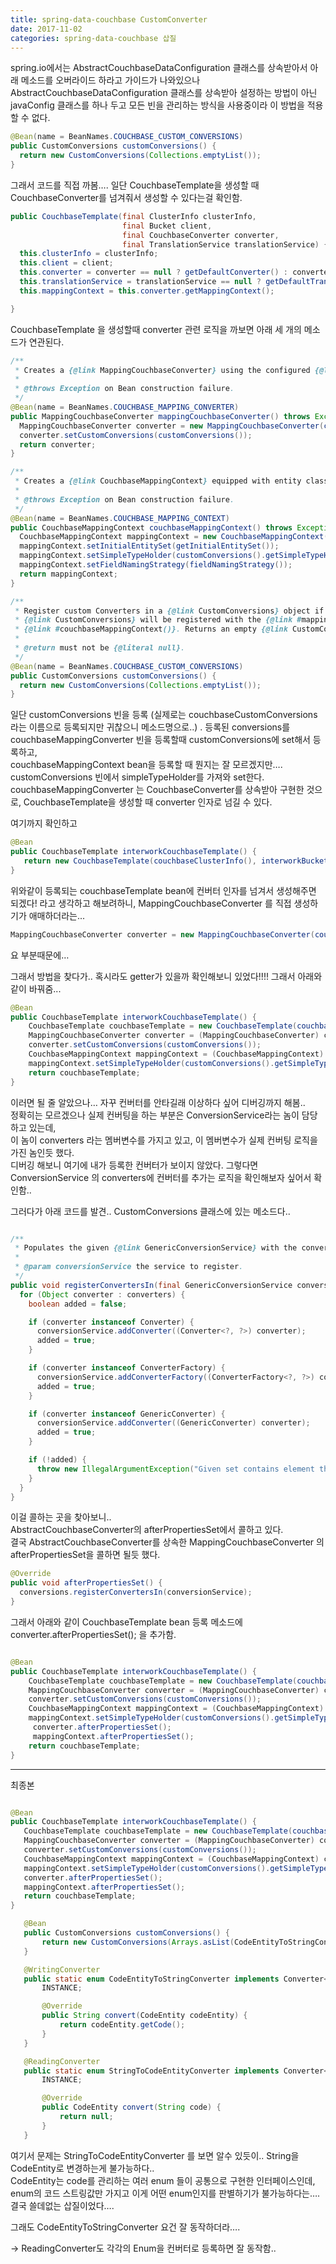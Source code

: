 ```yaml
---
title: spring-data-couchbase CustomConverter
date: 2017-11-02
categories: spring-data-couchbase 삽질
---
```


spring.io에서는 AbstractCouchbaseDataConfiguration 클래스를 상속받아서 아래 메소드를 오버라이드 하라고 가이드가 나와있으나 AbstractCouchbaseDataConfiguration 클래스를 상속받아 설정하는 방법이 아닌 javaConfig 클래스를 하나 두고 모든 빈을 관리하는 방식을 사용중이라 이 방법을 적용할 수 없다.

```java
@Bean(name = BeanNames.COUCHBASE_CUSTOM_CONVERSIONS)
public CustomConversions customConversions() {
  return new CustomConversions(Collections.emptyList());
}
```

그래서 코드를 직접 까봄…. 
일단 CouchbaseTemplate을 생성할 때 CouchbaseConverter를 넘겨줘서 생성할 수 있다는걸 확인함.


```java
public CouchbaseTemplate(final ClusterInfo clusterInfo,
                         final Bucket client,
                         final CouchbaseConverter converter,
                         final TranslationService translationService) {
  this.clusterInfo = clusterInfo;
  this.client = client;
  this.converter = converter == null ? getDefaultConverter() : converter;
  this.translationService = translationService == null ? getDefaultTranslationService() : translationService;
  this.mappingContext = this.converter.getMappingContext();

}
```

CouchbaseTemplate 을 생성할때 converter 관련 로직을 까보면 아래 세 개의 메소드가 연관된다.  

```java
/**
 * Creates a {@link MappingCouchbaseConverter} using the configured {@link #couchbaseMappingContext}.
 *
 * @throws Exception on Bean construction failure.
 */
@Bean(name = BeanNames.COUCHBASE_MAPPING_CONVERTER)
public MappingCouchbaseConverter mappingCouchbaseConverter() throws Exception {
  MappingCouchbaseConverter converter = new MappingCouchbaseConverter(couchbaseMappingContext(), typeKey());
  converter.setCustomConversions(customConversions());
  return converter;
}

/**
 * Creates a {@link CouchbaseMappingContext} equipped with entity classes scanned from the mapping base package.
 *
 * @throws Exception on Bean construction failure.
 */
@Bean(name = BeanNames.COUCHBASE_MAPPING_CONTEXT)
public CouchbaseMappingContext couchbaseMappingContext() throws Exception {
  CouchbaseMappingContext mappingContext = new CouchbaseMappingContext();
  mappingContext.setInitialEntitySet(getInitialEntitySet());
  mappingContext.setSimpleTypeHolder(customConversions().getSimpleTypeHolder());
  mappingContext.setFieldNamingStrategy(fieldNamingStrategy());
  return mappingContext;
}

/**
 * Register custom Converters in a {@link CustomConversions} object if required. These
 * {@link CustomConversions} will be registered with the {@link #mappingCouchbaseConverter()} and
 * {@link #couchbaseMappingContext()}. Returns an empty {@link CustomConversions} instance by default.
 *
 * @return must not be {@literal null}.
 */
@Bean(name = BeanNames.COUCHBASE_CUSTOM_CONVERSIONS)
public CustomConversions customConversions() {
  return new CustomConversions(Collections.emptyList());
}
```

일단 customConversions 빈을 등록 (실제로는 couchbaseCustomConversions 라는 이름으로 등록되지만 귀찮으니 메소드명으로..) .
등록된 conversions를 couchbaseMappingConverter 빈을 등록할때 customConversions에 set해서 등록하고,  
couchbaseMappingContext bean을 등록할 때 뭔지는 잘 모르겠지만…. customConversions 빈에서 simpleTypeHolder를 가져와 set한다.  
couchbaseMappingConverter 는 CouchbaseConverter를 상속받아 구현한 것으로, CouchbaseTemplate을 생성할 때 converter 인자로 넘길 수 있다.

여기까지 확인하고 
```java
@Bean
public CouchbaseTemplate interworkCouchbaseTemplate() {
   return new CouchbaseTemplate(couchbaseClusterInfo(), interworkBucket());
}
```

위와같이 등록되는 couchbaseTemplate bean에 컨버터 인자를 넘겨서 생성해주면 되겠다! 라고 생각하고 해보려하니, MappingCouchbaseConverter 를 직접 생성하기가 애매하더라는...  
```java
MappingCouchbaseConverter converter = new MappingCouchbaseConverter(couchbaseMappingContext(), typeKey()); // couchbaseMappingContext(), typeKey()
```
요 부분때문에…  

그래서 방법을 찾다가.. 혹시라도 getter가 있을까 확인해보니 있었다!!!! 그래서 아래와 같이 바꿔줌...

```java
@Bean
public CouchbaseTemplate interworkCouchbaseTemplate() {
    CouchbaseTemplate couchbaseTemplate = new CouchbaseTemplate(couchbaseClusterInfo(), interworkBucket());
    MappingCouchbaseConverter converter = (MappingCouchbaseConverter) couchbaseTemplate.getConverter();
    converter.setCustomConversions(customConversions());
    CouchbaseMappingContext mappingContext = (CouchbaseMappingContext) converter.getMappingContext();
    mappingContext.setSimpleTypeHolder(customConversions().getSimpleTypeHolder());
    return couchbaseTemplate;
}
```

이러면 될 줄 알았으나… 자꾸 컨버터를 안타길래 이상하다 싶어 디버깅까지 해봄..  
정확히는 모르겠으나 실제 컨버팅을 하는 부분은 ConversionService라는 놈이 담당하고 있는데,  
이 놈이 converters 라는 멤버변수를 가지고 있고, 이 멤버변수가 실제 컨버팅 로직을 가진 놈인듯 했다.  
디버깅 해보니 여기에 내가 등록한 컨버터가 보이지 않았다. 그렇다면 ConversionService 의 converters에 컨버터를 추가는 로직을 확인해보자 싶어서 확인함..  

그러다가 아래 코드를 발견.. CustomConversions 클래스에 있는 메소드다..  
```java

/**
 * Populates the given {@link GenericConversionService} with the convertes registered.
 *
 * @param conversionService the service to register.
 */
public void registerConvertersIn(final GenericConversionService conversionService) {
  for (Object converter : converters) {
    boolean added = false;

    if (converter instanceof Converter) {
      conversionService.addConverter((Converter<?, ?>) converter);
      added = true;
    }

    if (converter instanceof ConverterFactory) {
      conversionService.addConverterFactory((ConverterFactory<?, ?>) converter);
      added = true;
    }

    if (converter instanceof GenericConverter) {
      conversionService.addConverter((GenericConverter) converter);
      added = true;
    }

    if (!added) {
      throw new IllegalArgumentException("Given set contains element that is neither Converter nor ConverterFactory!");
    }
  }
}
```

이걸 콜하는 곳을 찾아보니..  
AbstractCouchbaseConverter의 afterPropertiesSet에서 콜하고 있다.  
결국 AbstractCouchbaseConverter를 상속한 MappingCouchbaseConverter 의 afterPropertiesSet을 콜하면 될듯 했다.

```java
@Override
public void afterPropertiesSet() {
  conversions.registerConvertersIn(conversionService);
}
```

그래서 아래와 같이 CouchbaseTemplate bean 등록 메소드에 converter.afterPropertiesSet(); 을 추가함.

```java

@Bean
public CouchbaseTemplate interworkCouchbaseTemplate() {
    CouchbaseTemplate couchbaseTemplate = new CouchbaseTemplate(couchbaseClusterInfo(), interworkBucket());
    MappingCouchbaseConverter converter = (MappingCouchbaseConverter) couchbaseTemplate.getConverter();
    converter.setCustomConversions(customConversions());
    CouchbaseMappingContext mappingContext = (CouchbaseMappingContext) converter.getMappingContext();
    mappingContext.setSimpleTypeHolder(customConversions().getSimpleTypeHolder());
     converter.afterPropertiesSet();
     mappingContext.afterPropertiesSet();
    return couchbaseTemplate;
}
```
---
최종본
```java

@Bean
public CouchbaseTemplate interworkCouchbaseTemplate() {
   CouchbaseTemplate couchbaseTemplate = new CouchbaseTemplate(couchbaseClusterInfo(), interworkBucket());
   MappingCouchbaseConverter converter = (MappingCouchbaseConverter) couchbaseTemplate.getConverter();
   converter.setCustomConversions(customConversions());
   CouchbaseMappingContext mappingContext = (CouchbaseMappingContext) converter.getMappingContext();
   mappingContext.setSimpleTypeHolder(customConversions().getSimpleTypeHolder());
   converter.afterPropertiesSet();
   mappingContext.afterPropertiesSet();
   return couchbaseTemplate;
}

   @Bean
   public CustomConversions customConversions() {
       return new CustomConversions(Arrays.asList(CodeEntityToStringConverter.INSTANCE, StringToCodeEntityConverter.INSTANCE));
   }

   @WritingConverter
   public static enum CodeEntityToStringConverter implements Converter<CodeEntity, String> {
       INSTANCE;

       @Override
       public String convert(CodeEntity codeEntity) {
           return codeEntity.getCode();
       }
   }

   @ReadingConverter
   public static enum StringToCodeEntityConverter implements Converter<String, CodeEntity> {
       INSTANCE;

       @Override
       public CodeEntity convert(String code) {
           return null;
       }
   }
```

여기서 문제는 StringToCodeEntityConverter 를 보면 알수 있듯이.. String을 CodeEntity로 변경하는게 불가능하다..  
CodeEntity는 code를 관리하는 여러 enum 들이 공통으로 구현한 인터페이스인데, enum의 코드 스트링값만 가지고 이게 어떤 enum인지를 판별하기가 불가능하다는…. 
결국 쓸데없는 삽질이었다…. 

그래도 CodeEntityToStringConverter 요건 잘 동작하더라….  

-> ReadingConverter도 각각의 Enum을 컨버터로 등록하면 잘 동작함..
